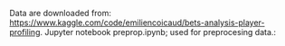  Data are downloaded from: https://www.kaggle.com/code/emiliencoicaud/bets-analysis-player-profiling.
 Jupyter notebook preprop.ipynb; used for preprocesing data.: 
